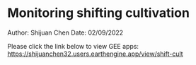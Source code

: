 # Monitoring shifting cultivation

Author: Shijuan Chen
Date: 02/09/2022

Please click the link below to view GEE apps:
https://shijuanchen32.users.earthengine.app/view/shift-cult
